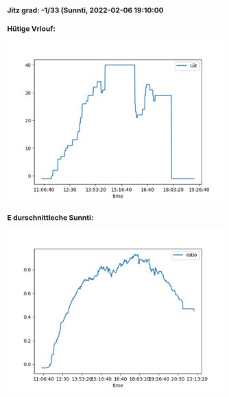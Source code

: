 ### Jitz grad: -1/33 (Sunnti, 2022-02-06 19:10:00

### Hütige Vrlouf:
![Graph](Today.png)

### E durschnittleche Sunnti:
![Graph](Sunnti.png)